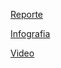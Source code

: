 
[Reporte](https://github.com/DarozZero/CoronaBot/blob/main/Documentacion/Reporte%20del%20proceso%20del%20CoronaBot.pdf)

[Infografia](https://github.com/DarozZero/CoronaBot/blob/main/Documentacion/Proceso%20del%20CoronaBot%20(INFOGRAFIA).pdf)

[Video](https://youtu.be/rjNN1c8aM_g)

